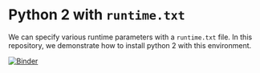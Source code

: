 # Python 2 with `runtime.txt`

We can specify various runtime parameters with a `runtime.txt` file. In this
repository, we demonstrate how to install python 2 with this environment.

[![Binder](http://mybinder.org/badge.svg)](http://beta.mybinder.org/v2/gh/binder-examples/python2_runtime/master)

